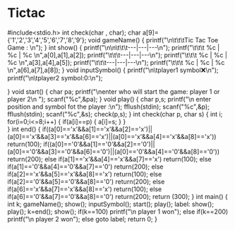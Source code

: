 # Tictac
#include<stdio.h>
int  check(char , char);
char a[9]={'1','2','3','4','5','6','7','8','9'};
void gameName()
{
	printf("\n\t\t\tTic Tac Toe Game : \n");
}
int show()
{
	printf("\n\n\t\t\t---|---|---\n");
	printf("\t\t\t %c | %c | %c \n",a[0],a[1],a[2]);
	printf("\t\t\t---|---|---\n");
	printf("\t\t\t %c | %c | %c \n",a[3],a[4],a[5]);
	printf("\t\t\t---|---|---\n");
	printf("\t\t\t %c | %c | %c \n",a[6],a[7],a[8]);
}
void inputSymbol()
{
	printf("\n\tplayer1 symbol:x:\n");
	printf("\n\tplayer2 symbol:0:\n");

}
void start()
{
	char pa;
	printf("\nenter who will start the game: player 1 or player 2\n ");
	scanf("%c",&pa);
}
 void play()
 {
 	char p,s;
 	printf("\n enter position and symbol fot the  player :\n");
 	fflush(stdin);
 	scanf("%c",&p);
 	fflush(stdin);
 	scanf("%c",&s);
 	check(p,s);
 }
 int check(char p, char s)
 {
 int i;
 for(i=0;i<=8;i++)
 {
 	if(a[i]==p)
 	{
 		a[i]=s;
	 }
    }	
 }
 int end()
 {
 	if((a[0]=='x'&&a[1]=='x'&&a[2]=='x')||(a[0]=='x'&&a[3]=='x'&&a[6]=='x')||(a[0]=='x'&&a[4]=='x'&&a[8]=='x'))
 	return(100);
 	if((a[0]=='0'&&a[1]=='0'&&a[2]=='0')||(a[0]=='0'&&a[3]=='0'&&a[6]=='0')||(a[0]=='0'&&a[4]=='0'&&a[8]=='0'))
 	return(200);
 	else if(a[1]=='x'&&a[4]=='x'&&a[7]=='x')
 	return(100);
 	else if(a[1]=='0'&&a[4]=='0'&&a[7]=='0')
 	return(200);
 	else if(a[2]=='x'&&a[5]=='x'&&a[8]=='x')
 	return(100);
 	else if(a[2]=='0'&&a[5]=='0'&&a[8]=='0')
 	return(200);
 	else if(a[6]=='x'&&a[7]=='x'&&a[8]=='x')
 	return(100);
 	else if(a[6]=='0'&&a[7]=='0'&&a[8]=='0')
 	return(200);
 	return (300);
 }
int main()
{
	int k;
	gameName();
	show();
	inputSymbol();
	start();
	play();
	label:
	show();
	play();
	k=end();
	show();
	if(k==100)
		printf("\n player 1 won");
		else if(k==200)
			printf("\n player 2 won");
		else
			goto label;
	return 0;
}
